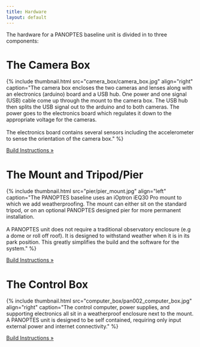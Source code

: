 ```yaml
---
title: Hardware
layout: default
---
```


The hardware for a PANOPTES baseline unit is divided in to three components:

# The Camera Box

{% include thumbnail.html src="camera_box/camera_box.jpg" align="right" caption="The camera box encloses the two cameras and lenses along with an electronics (arduino) board and a USB hub.  One power and one signal (USB) cable come up through the mount to the camera box.  The USB hub then splits the USB signal out to the arduino and to both cameras.  The power goes to the electronics board which regulates it down to the appropriate voltage for the cameras. <br><br> The electronics board contains several sensors including the accelerometer to sense the orientation of the camera box." %}

<a class="btn btn-primary" href="hardware/camera_box.html" role="button">Build Instructions &raquo;</a>

# The Mount and Tripod/Pier

{% include thumbnail.html src="pier/pier_mount.jpg" align="left" caption="The PANOPTES baseline uses an iOptron iEQ30 Pro mount to which we add weatherproofing.  The mount can either sit on the standard tripod, or on an optional PANOPTES designed pier for more permanent installation. <br><br> A PANOPTES unit does not require a traditional observatory enclosure (e.g a dome or roll off roof).  It is designed to withstand weather when it is in its park position.  This greatly simplifies the build and the software for the system." %}

<a class="btn btn-primary" href="hardware/pier.html" role="button">Build Instructions &raquo;</a>

# The Control Box

{% include thumbnail.html src="computer_box/pan002_computer_box.jpg" align="right" caption="The control computer, power supplies, and supporting electronics all sit in a weatherproof enclosure next to the mount. A PANOPTES unit is designed to be self contained, requiring only input external power and internet connectivity." %}

<a class="btn btn-primary" href="hardware/control_box.html" role="button">Build Instructions &raquo;</a>
